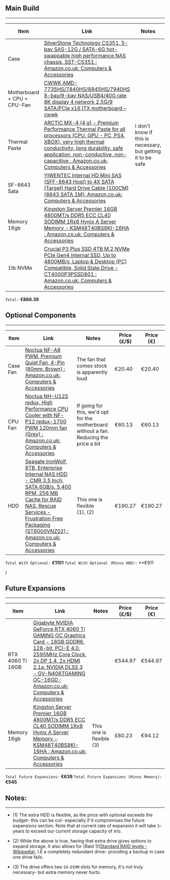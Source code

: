 
## Main Build
---

| Item                        | Link                                                                                                                                                                                                                                                                                                                                                                                                                                                                                                                                                                                                                                                                                                                                                                                                                                              | Notes                                                        | Price (£/$) | Price (€) |
| --------------------------- | ------------------------------------------------------------------------------------------------------------------------------------------------------------------------------------------------------------------------------------------------------------------------------------------------------------------------------------------------------------------------------------------------------------------------------------------------------------------------------------------------------------------------------------------------------------------------------------------------------------------------------------------------------------------------------------------------------------------------------------------------------------------------------------------------------------------------------------------------- | ------------------------------------------------------------ | ----------- | --------- |
| Case                        | [SilverStone Technology CS351, 5-bay SAS-12G / SATA-6G hot-swappable high performance NAS chassis, SST-CS351 : Amazon.co.uk: Computers & Accessories](https://www.amazon.co.uk/SilverStone-Technology-hot-swappable-performance-SST-CS351/dp/B09VKJNYLW/ref=pd_sbs_d_sccl_4_23/259-2635493-5559302?pd_rd_w=SYaGB&content-id=amzn1.sym.a6779871-f1b3-4f65-8ecd-f839d6272217&pf_rd_p=a6779871-f1b3-4f65-8ecd-f839d6272217&pf_rd_r=MS1MGYB5WS69PM1DEH2P&pd_rd_wg=xHLCQ&pd_rd_r=2e275cb5-ffef-4470-8df0-e52491fc35a7&pd_rd_i=B09VKJNYLW&psc=1)                                                                                                                                                                                                                                                                                                        |                                                              | £189.98     | €222.87   |
| Motherboard + CPU + CPU-Fan | [CWWK AMD-7735HS/7840HS/8845HS/7940HS 8-bay/9-bay NAS/USB4/40G rate 8K display 4 network 2.5G/9 SATA/PCIe x16 ITX motherboard – cwwk](https://cwwk.net/products/cwwk-amd-7735hs-7840hs-8845hs-7940hs-8-bay-9-bay-nas-usb4-40g-rate-8k-display-4-network-2-5g-9-sata-pcie-x16-itx-motherboard?variant=45440197918952)                                                                                                                                                                                                                                                                                                                                                                                                                                                                                                                              |                                                              | $503.52     | €456.09   |
| Thermal Paste               | [ARCTIC MX-4 (4 g) - Premium Performance Thermal Paste for all processors (CPU, GPU - PC, PS4, XBOX), very high thermal conductivity, long durability, safe application, non-conductive, non-capacitive : Amazon.co.uk: Computers & Accessories](https://www.amazon.co.uk/ARCTIC-MX-4-2019-Performance-Durability/dp/B07L9BDY3T/ref=sr_1_3?crid=1YH47CPSLET69&dib=eyJ2IjoiMSJ9.zEwikJKQpTWbolJ63_gpP_OqzCFGsGSoKP7fIN62NAW1kWLGvzZeTdNpaTRJkf6mS4Yh4CJrbOndzfFEVQQlj2Yxc4W9yq-v2bHMwvDMmeJSWgt0D6-l01W6iwuvFU2BwcuSnBg3V9E6PeDIFMB6B5kJTOBWU7iLCJoFvd91dQOWhIlEWzeI7ow4SeZ-l8O1l4zjxWLngubXgXo8i4gI4nfxaJ-yoOMvMbM8in4f4VhlR4x2lVXROY6a03QqXQ2aA8GJyEhs_9FIO0vddhbNfJmx8B93FRi58F0NDpL-5KE.-hXaG7cDR1TjaXrUvDAOG1p4m6vq8hWY7RFHTh_9dOc&dib_tag=se&keywords=thermal+paste&qid=1724042811&s=computers&sprefix=thermal+pas%2Ccomputers%2C141&sr=1-3) | I don't know if this is necessary, but getting it to be safe | €6.01       | €6.01     |
| SF-8643 Sata                | [YIWENTEC Internal HD Mini SAS (SFF-8643 Host) to 4X SATA (Target) Hard Drive Cable (100CM) (8643 SATA 1M): Amazon.co.uk: Computers & Accessories](https://www.amazon.co.uk/YIWENTEC-Internal-SFF-8643-Target-Drive-8643-SATA-1M/dp/B07QM3BRHV/ref=sr_1_3?crid=2XJUINEL0M0UC&dib=eyJ2IjoiMSJ9.5AGz9603ZUpg5PTYgvzpJmUt58z5PMsINXZKOMaELBdfFE3mpAbINacI_Oi2SegTvp4lzyaR3AAZZJYNJcPgZYMJ3RTlXKq6zsWf8axFdKTH69s7uRD4DbvnQ43fFC2j8giLevCblrm4cXdD96Ho4HZB8o7YyF_PveTXqsi6-aH_qJ4FXEc1F1lvV2vMX47hDrPE_QxP9eBGAs0OujGwAYopsFwYcrRrpV_Ntukq-to.Pb9cVyuDGO8yhPhJQM2Sz-0eNq6Us6_v1oSk8T55YwY&dib_tag=se&keywords=sff-8643&qid=1724039014&sprefix=%2Caps%2C162&sr=8-3&th=1)                                                                                                                                                                               |                                                              | £12.90      | €15.13    |
| Memory 16gb                 | [Kingston Server Premier 16GB 4800MT/s DDR5 ECC CL40 SODIMM 1Rx8 Hynix A Server Memory - KSM48T40BS8KI-16HA : Amazon.co.uk: Computers & Accessories](https://www.amazon.co.uk/Kingston-Server-Premier-4800MT-SODIMM/dp/B0C7W3RYXZ/ref=sr_1_12?crid=29HQK52UPJRCJ&dib=eyJ2IjoiMSJ9.FGzZAp8E5u6fBSfQnxwW8ERAlGSWDzFXTPjdxpJlbCiUD31fDAVbzEStfSS-yli5FMg7SfsFFhZOCr4Syr1BLr5q8jW_N--gRjXgMNJ1uW37_JLGJ3UEe3iFurUeNSob5h4P4raS2HIFOGCnbawAjCgPnzVivzLPCa-z5lGbx0hYpq0yxx1nxkhUTDbVEQWc9axSFv85r8Dx1XeXq2RHyPAvcXSbrTA4dOjIzH8Lj_s.UyjxPlB_Hn58rV_Up38arQsjRF_mrQQORxi8SmdM6hc&dib_tag=se&keywords=16gb%2Bso-dimm%2Bddr5%2Becc%2Bram&qid=1724040188&sprefix=16gb%2Bso-dimm%2Bddr5%2Becc%2Bram%2Caps%2C117&sr=8-12&th=1)                                                                                                                                |                                                              | £80.23      | €94.12    |
| 1tb NVMe                    | [Crucial P3 Plus SSD 4TB M.2 NVMe PCIe Gen4 Internal SSD, Up to 4800MB/s, Laptop & Desktop (PC) Compatible, Solid State Drive - CT4000P3PSSD801 : Amazon.co.uk: Computers & Accessories](https://www.amazon.co.uk/dp/B0BYWB6237?ref=ppx_yo2ov_dt_b_fed_asin_title&th=1)                                                                                                                                                                                                                                                                                                                                                                                                                                                                                                                                                                           |                                                              | €72.17      | €72.17    |
`Total:` **€866.39**

## Optional Components
---

| Item     | Link                                                                                                                                                                                                                                                                                                                                                                                                                                                                                                                                                                                                                                                                                                                                                                                                             | Notes                                                                                   | Price (£/$) | Price (€) |
| -------- | ---------------------------------------------------------------------------------------------------------------------------------------------------------------------------------------------------------------------------------------------------------------------------------------------------------------------------------------------------------------------------------------------------------------------------------------------------------------------------------------------------------------------------------------------------------------------------------------------------------------------------------------------------------------------------------------------------------------------------------------------------------------------------------------------------------------- | --------------------------------------------------------------------------------------- | ----------- | --------- |
| Case Fan | [Noctua NF-A8 PWM, Premium Quiet Fan, 4-Pin (80mm, Brown) : Amazon.co.uk: Computers & Accessories](https://www.amazon.co.uk/Noctua-NF-A8-PWM-Premium-Quiet/dp/B00NEMG62M/ref=sr_1_1_sspa?adgrpid=1180876404587720&dib=eyJ2IjoiMSJ9.vAwEqrL-CH9TtK8XrrCWFuLPnFpAOI-dunVFRqMpJc_AJhY4eInIlYu7OI_GKjxZaLsuyNdELk3NX3CArycaADQ-R4Tn4Msx9M92yoKD92RBKYiLBAakEkmdj6m6ur3YiETyUjVcr5eE1E9XPLYUy1PqjKgHeBFMZwDc_G2AbzRKBuxxYEB84WHbpivUlRH7QwSOEBuhUM909saa4sPzMim1vEG1C5SHf2r4xJ2auSA.XkmmTLgdI9So-2xmmc6ZuZMPM36SPu8nosZ4TF6eviE&dib_tag=se&hvadid=73804992935245&hvbmt=be&hvdev=c&hvlocphy=142381&hvnetw=o&hvqmt=e&hvtargid=kwd-73804929832494%3Aloc-92&hydadcr=26417_2699890&keywords=noctua+80mm+pwm+fan&msclkid=5b5cddd1b7e311a6ebcebb1378db603e&qid=1724043072&sr=8-1-spons&sp_csd=d2lkZ2V0TmFtZT1zcF9hdGY&psc=1) | The fan that comes stock is apparently loud                                             | €20.40      | €20.40    |
| CPU Fan  | [Noctua NH-U12S redux, High Performance CPU Cooler with NF-P12 redux-1700 PWM 120mm fan (Grey) : Amazon.co.uk: Computers & Accessories](https://www.amazon.co.uk/Noctua-NH-U12S-Performance-Cooler-redux-1700/dp/B08WPDD6GD?ref_=ast_sto_dp&th=1&psc=1)                                                                                                                                                                                                                                                                                                                                                                                                                                                                                                                                                          | If going for this, we'd opt for the motherboard without a fan. Reducing the price a bit | €60.13      | €60.13    |
| HDD      | [Seagate IronWolf, 8TB, Enterprise Internal NAS HDD - CMR 3.5 Inch, SATA 6GB/s, 5,400 RPM, 256 MB Cache for RAID NAS, Rescue Services - Frustration Free Packaging (ST8000VNZ02) : Amazon.co.uk: Computers & Accessories](https://www.amazon.co.uk/Seagate-IronWolf-Enterprise-Internal-NAS/dp/B0BM4T2L86/ref=sr_1_2?adgrpid=1187474295139438&dib=eyJ2IjoiMSJ9.808O_RNokkzBev0kIK1Zo8XEv5v6r7vT_eXuR81YxYv2oQEwyuMaOTOY7ZvLRF8wydqYOHYscp9_VN1UcmkV4Vj_bULS1R_ocB9i3W9QHb8.NoKlwlW-lAdTvuuJ3G1zz_HeSGgXXT_N7a8t-A5swBc&dib_tag=se&hvadid=74217345305797&hvbmt=be&hvdev=c&hvlocphy=142381&hvnetw=o&hvqmt=e&hvtargid=kwd-74217415930915%3Aloc-92&hydadcr=4392_2132244&keywords=st8000vn002&msclkid=a4cf5794d091154431f3315618a16638&qid=1724041268&sr=8-2)                                                         | This one is flexible <br>(1), (2)                                                       | €190.27     | €190.27   |
`Total With Optional:` **€1101**
`Total With Optional (Minus HDD):` **€911

/
## Future Expansions
---

| Item             | Link                                                                                                                                                                                                                                                                                                                                                                                                                                                                                                                                                                                                                                                                                                                                                                                                                    | Notes                    | Price (£/$) | Price (€) |
| ---------------- | ----------------------------------------------------------------------------------------------------------------------------------------------------------------------------------------------------------------------------------------------------------------------------------------------------------------------------------------------------------------------------------------------------------------------------------------------------------------------------------------------------------------------------------------------------------------------------------------------------------------------------------------------------------------------------------------------------------------------------------------------------------------------------------------------------------------------- | ------------------------ | ----------- | --------- |
| RTX 4060 Ti 16GB | [Gigabyte NVIDIA GeForce RTX 4060 Ti GAMING OC Graphics Card - 16GB GDDR6, 128-bit, PCI-E 4.0, 2595MHz Core Clock, 2x DP 1.4, 2x HDMI 2.1a, NVIDIA DLSS 3 - GV-N406TGAMING OC-16GD : Amazon.co.uk: Computers & Accessories](https://www.amazon.co.uk/Gigabyte-NVIDIA-GeForce-GAMING-Graphics/dp/B0CBSLHGF9/ref=sr_1_5?crid=2005Y2VM9PVAN&dib=eyJ2IjoiMSJ9.5I9Pr-ggOiilXTDTzfmxCjOUhelr3D9xAWtsMvBE6sltn_oeD-L8LQzwCJNhXif3sOyf9B3t3FvQHcKwMVOxY83VFpio0H-EZ3hPMUJ07aRIArQZ-bwlT3nU3OXDfjsgqfA6K4FeBV0lau4DT8DOibrw1pR6lzEQM4r1EFfHx9PwB5VUpyy6fx8XO6Kg52g_zfS4cRdLsgToxTIGyP1rRobx2vFSPsyuGyaE0w3MLVRSIJOkPZIQ66Xobb5C3V-2k182mVbvGipolQy73NQVWwGyIgmRsSPa8TKTuoQUBc4.Kur2RuSSGS4QNWKmwF7bCSw4fWzyFDg3j-sbiHP4CIg&dib_tag=se&keywords=4060+ti+16gb&qid=1724042591&s=computers&sprefix=4060+ti%2Ccomputers%2C192&sr=1-5) |                          | €544.97     | €544.97   |
| Memory 16gb      | [Kingston Server Premier 16GB 4800MT/s DDR5 ECC CL40 SODIMM 1Rx8 Hynix A Server Memory - KSM48T40BS8KI-16HA : Amazon.co.uk: Computers & Accessories](https://www.amazon.co.uk/Kingston-Server-Premier-4800MT-SODIMM/dp/B0C7W3RYXZ/ref=sr_1_12?crid=29HQK52UPJRCJ&dib=eyJ2IjoiMSJ9.FGzZAp8E5u6fBSfQnxwW8ERAlGSWDzFXTPjdxpJlbCiUD31fDAVbzEStfSS-yli5FMg7SfsFFhZOCr4Syr1BLr5q8jW_N--gRjXgMNJ1uW37_JLGJ3UEe3iFurUeNSob5h4P4raS2HIFOGCnbawAjCgPnzVivzLPCa-z5lGbx0hYpq0yxx1nxkhUTDbVEQWc9axSFv85r8Dx1XeXq2RHyPAvcXSbrTA4dOjIzH8Lj_s.UyjxPlB_Hn58rV_Up38arQsjRF_mrQQORxi8SmdM6hc&dib_tag=se&keywords=16gb%2Bso-dimm%2Bddr5%2Becc%2Bram&qid=1724040188&sprefix=16gb%2Bso-dimm%2Bddr5%2Becc%2Bram%2Caps%2C117&sr=8-12&th=1)                                                                                                      | This one is flexible (3) | £80.23      | €94.12    |
`Total Future Expansions:` **€639**
`Total Future Expansions (Minus Memory):` **€545**
## Notes:
---
* (1) The extra HDD is flexible, as the price *with* optional exceeds the budget- this can be cut- especially if it compromises the future expansions section. Note that at current rate of expansion it will take `3~` years to exceed our current storage capacity of `8tb`.

* (2) While the above is true, having that extra drive gives options to expand storage. It also allows for [Raid 1]([Standard RAID levels - Wikipedia](https://en.wikipedia.org/wiki/Standard_RAID_levels)), I.E a completely redundant drive- providing a backup in case one drive fails. 

* (3) The drive offers two `SO-DIMM` slots for memory, it's not truly necessary- but extra memory never hurts. 